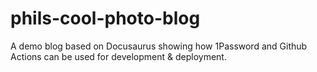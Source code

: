 # phils-cool-photo-blog
A demo blog based on Docusaurus showing how 1Password and Github Actions can be used for development &amp; deployment.

